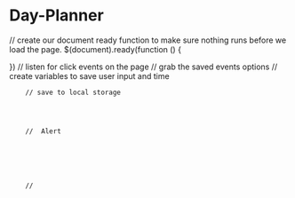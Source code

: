 # Day-Planner
// create our document ready function to make sure nothing runs before we load the page.
$(document).ready(function () {

})
// listen for click events on the page
    // grab the saved events options
        // create variables to save user input and time

        // save to local storage

 
 
 
        //  Alert
 
 
 
 


        // 